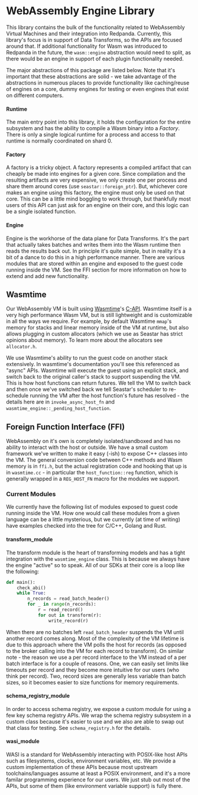 # WebAssembly Engine Library

This library contains the bulk of the functionality related to WebAssembly Virtual Machines and their integration into Redpanda.
Currently, this library's focus is in support of Data Transforms, so the APIs are focused around that. If additional functionality
for Wasm was introduced to Redpanda in the future, the `wasm::engine` abstraction would need to split, as there would be an engine
in support of each plugin functionality needed.

The major abstractions of this package are listed below. Note that it's important that these abstractions are solid - we take advantage
of the abstractions in numerous places to provide functionality like caching/reuse of engines on a core, dummy engines for testing or even
engines that exist on different computers.

#### **Runtime**

The main entry point into this library, it holds the configuration for the entire subsystem and has the ability to compile a Wasm binary
into a _Factory_. There is only a single logical runtime for a process and access to that runtime is normally coordinated on shard 0.

#### **Factory**

A factory is a tricky object. A factory represents a compiled artifact that can cheaply be made into engines for a given core. Since 
compilation and the resulting artifacts are very expensive, we only create one per process and share them around cores (use 
`seastar::foreign_ptr`). But, whichever core makes an engine using this factory, the engine must only be used on that core.
This can be a little mind boggling to work through, but thankfully most users of this API can just ask for an engine on their 
core, and this logic can be a single isolated function.

#### **Engine**

Engine is the workhorse of the data plane for Data Transforms. It's the part that actually takes batches and writes them into the Wasm
runtime then reads the results back out. In principle it's quite simple, but in reality it's a bit of a dance to do this in a high 
performance manner. There are various modules that are stored within an engine and exposed to the guest code running inside the VM.
See the FFI section for more information on how to extend and add new functionality.

## Wasmtime

Our WebAssembly VM is built using [Wasmtime][wasmtime]'s [C-API][c-api]. Wasmtime itself is a very high performance Wasm VM, but is still
lightweight and is customizable in all the ways we require. For example, by default Wasmtime `mmap`'s memory for stacks and linear memory
inside of the VM at runtime, but also allows plugging in custom allocators (which we use as Seastar has strict opinions about memory). To learn
more about the allocators see `allocator.h`.

We use Wasmtime's ability to run the guest code on another stack extensively. In wasmtime's documentation you'll see this referenced as "async" APIs.
Wasmtime will execute the guest using an explicit stack, and switch back to the original caller's stack to support suspending the VM. This is how host
functions can return futures. We tell the VM to switch back and then once we've switched back we tell Seastar's scheduler to re-schedule running the VM
after the host function's future has resolved - the details here are in `invoke_async_host_fn` and `wasmtime_engine::_pending_host_function`.

## Foreign Function Interface (FFI)

WebAssembly on it's own is completely isolated/sandboxed and has no ability to interact with the host or outside. We have a small custom framework
we've written to make it easy (-ish) to expose C++ classes into the VM. The general conversion code between C++ methods and Wasm memory is in `ffi.h`,
but the actual registration code and hooking that up is in `wasmtime.cc` - in particular the `host_function::reg` function, which is generally wrapped
in a `REG_HOST_FN` macro for the modules we support.

### Current Modules

We currently have the following list of modules exposed to guest code running inside the VM. How one would call these modules from a given language
can be a little mysterious, but we currently (at time of writing) have examples checked into the tree for C/C++, Golang and Rust.

#### transform_module

The transform module is the heart of transforming models and has a tight integration with the `wasmtime_engine` class. This is because we always have
the engine "active" so to speak. All of our SDKs at their core is a loop like the following:

```python
def main():
    check_abi()
    while True:
        n_records = read_batch_header()
        for _ in range(n_records):
            r = read_record()
            for out in transform(r):
                write_record(r)
```

When there are no batches left `read_batch_header` suspends the VM until another record comes along. Most of the complexity of the VM lifetime is due to this
approach where the VM polls the host for records (as opposed to the broker calling into the VM for each record to transform). On similar note - the reason we
use a per record interface to the VM instead of a per batch interface is for a couple of reasons. One, we can easily set limits like timeouts per record and they
become more intuitive for our users (who think per record). Two, record sizes are generally less variable than batch sizes, so it becomes easier to size functions
for memory requirements.

#### schema_registry_module

In order to access schema registry, we expose a custom module for using a few key schema registry APIs. We wrap the schema registry subsystem in a custom
class because it's easier to use and we also are able to swap out that class for testing. See `schema_registry.h` for the details.

#### wasi_module

WASI is a standard for WebAssembly interacting with POSIX-like host APIs such as filesystems, clocks, environment variables, etc. We provide a custom
implementation of these APIs because most upstream toolchains/languages assume at least a POSIX environment, and it's a more familar programming
experience for our users. We just stub out most of the APIs, but some of them (like environment variable support) is fully there.

[wasmtime]: wasmtime.dev
[c-api]: https://docs.wasmtime.dev/c-api/
